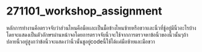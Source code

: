# 271101_workshop_assignment
หลักการทำงานคือตรวจจับว่าส่วนไหนคือมือเเละเป็นมื้อข้างไหนซ้ายหรือขวาเเละนิ้วที่ชู้อยู่มีนิ้วอะไรบ้างโดยจะแสดงเป็นตัวอักษรผ่านหน้าจอโดยการตรวจจับนิ้วจะใช้จากการตรวจหาข้อนิ้วของนิ้วนั้นๆถ้าปลายนิ้วอยู่สูงกว่าข้อนิ้วจะแสดงว่านิ้วนั้นชูอยู่codeนี้ใช้ได้เเค่มือซ้ายและมือขวา